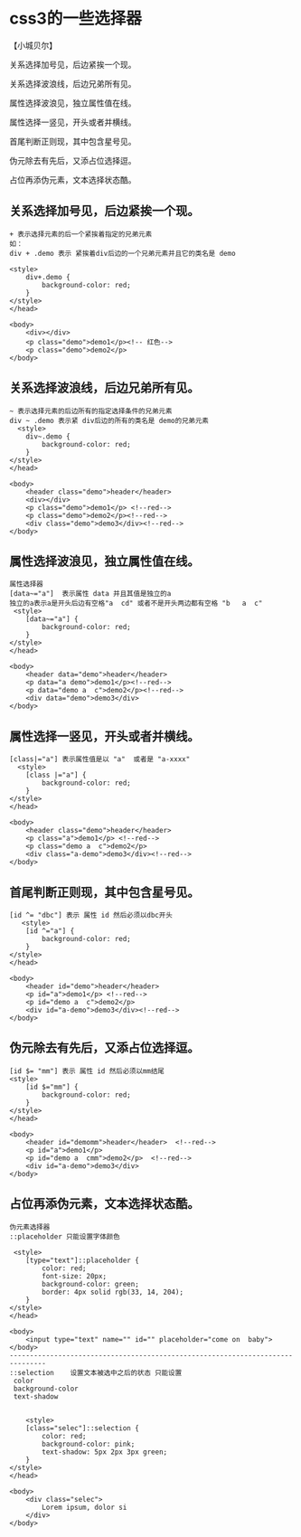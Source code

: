 # css3的一些选择器
【小城贝尔】

关系选择加号见，后边紧挨一个现。

关系选择波浪线，后边兄弟所有见。

属性选择波浪见，独立属性值在线。

属性选择一竖见，开头或者并横线。

首尾判断正则现，其中包含星号见。

伪元除去有先后，又添占位选择逗。

占位再添伪元素，文本选择状态酷。 

## 关系选择加号见，后边紧挨一个现。
    + 表示选择元素的后一个紧挨着指定的兄弟元素
    如：
    div + .demo 表示 紧挨着div后边的一个兄弟元素并且它的类名是 demo

    <style>
        div+.demo {
            background-color: red;
        }
    </style>
    </head>

    <body>
        <div></div>
        <p class="demo">demo1</p><!-- 红色-->
        <p class="demo">demo2</p>
    </body>   
## 关系选择波浪线，后边兄弟所有见。
    ~ 表示选择元素的后边所有的指定选择条件的兄弟元素
    div ~ .demo 表示紧 div后边的所有的类名是 demo的兄弟元素
      <style>
        div~.demo {
            background-color: red;
        }
    </style>
    </head>

    <body>
        <header class="demo">header</header>
        <div></div>
        <p class="demo">demo1</p> <!--red-->
        <p class="demo">demo2</p><!--red-->
        <div class="demo">demo3</div><!--red-->
    </body>
## 属性选择波浪见，独立属性值在线。
    属性选择器
    [data~="a"]  表示属性 data 并且其值是独立的a 
    独立的a表示a是开头后边有空格"a  cd" 或者不是开头两边都有空格 "b   a  c"
     <style>
        [data~="a"] {
            background-color: red;
        }
    </style>
    </head>

    <body>
        <header data="demo">header</header>
        <p data="a demo">demo1</p><!--red-->
        <p data="demo a  c">demo2</p><!--red-->
        <div data="demo">demo3</div>
    </body>
## 属性选择一竖见，开头或者并横线。
    [class|="a"] 表示属性值是以 "a"  或者是 "a-xxxx" 
      <style>
        [class |="a"] {
            background-color: red;
        }
    </style>
    </head>

    <body>
        <header class="demo">header</header>
        <p class="a">demo1</p> <!--red-->
        <p class="demo a  c">demo2</p>
        <div class="a-demo">demo3</div><!--red-->
    </body>
## 首尾判断正则现，其中包含星号见。
    [id ^= "dbc"] 表示 属性 id 然后必须以dbc开头
       <style>
        [id ^="a"] {
            background-color: red;
        }
    </style>
    </head>

    <body>
        <header id="demo">header</header>
        <p id="a">demo1</p> <!--red-->
        <p id="demo a  c">demo2</p>
        <div id="a-demo">demo3</div><!--red-->
    </body>
## 伪元除去有先后，又添占位选择逗。
    [id $= "mm"] 表示 属性 id 然后必须以mm结尾
    <style>
        [id $="mm"] {
            background-color: red;
        }
    </style>
    </head>

    <body>
        <header id="demomm">header</header>  <!--red-->
        <p id="a">demo1</p>
        <p id="demo a  cmm">demo2</p>  <!--red-->
        <div id="a-demo">demo3</div>
    </body>

## 占位再添伪元素，文本选择状态酷。 
    伪元素选择器
    ::placeholder 只能设置字体颜色

     <style>
        [type="text"]::placeholder {
            color: red;
            font-size: 20px;
            background-color: green;
            border: 4px solid rgb(33, 14, 204);
        }
    </style>
    </head>

    <body>
        <input type="text" name="" id="" placeholder="come on  baby">
    </body>
    -------------------------------------------------------------------------------
    ::selection    设置文本被选中之后的状态 只能设置
     color
     background-color
     text-shadow


        <style>
        [class="selec"]::selection {
            color: red;
            background-color: pink;
            text-shadow: 5px 2px 3px green;
        }
    </style>
    </head>

    <body>
        <div class="selec">
            Lorem ipsum, dolor si
        </div>
    </body>